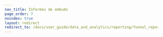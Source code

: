 ```yaml
---
nav_title: Informes de embudo
page_order: 7
noindex: true
layout: redirect
redirect_to: /docs/user_guide/data_and_analytics/reporting/funnel_reports/
---
```

